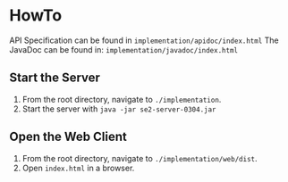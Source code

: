 # HowTo

API Specification can be found in ```implementation/apidoc/index.html```
The JavaDoc can be found in: ```implementation/javadoc/index.html```

## Start the Server

1) From the root directory, navigate to ```./implementation```.
2) Start the server with ```java -jar se2-server-0304.jar```

## Open the Web Client

1) From the root directory, navigate to ```./implementation/web/dist```.
2) Open ```index.html``` in a browser.
